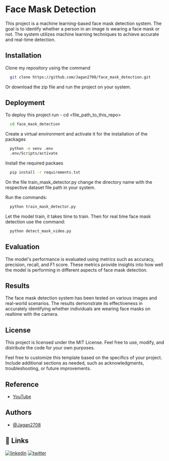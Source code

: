 
# Face Mask Detection 

This project is a machine learning-based face mask detection system. The goal is to identify whether a person in an image is wearing a face mask or not. The system utilizes machine learning techniques to achieve accurate and real-time detection.


## Installation

Clone my repository using the command

```bash
  git clone https://github.com/Jagan2708/face_mask_detection.git
```
Or download the zip file and run the project on your system.
## Deployment

To deploy this project run - cd <file_path_to_this_repo>

```bash
  cd face_mask_detection  
```
Create a virtual environment and activate it for the installation of the packages
```bash
  python -m venv .env
  .env/Scripts/activate
```
Install the required packaes
```bash
  pip install -r requirements.txt
```
On the file train_mask_detector.py change the directory name with the respective dataset file path in your system.

Run the commands:
```bash
  python train_mask_detector.py
```
Let the model train, it takes time to train. Then for real time face mask detection use the command: 
```bash
  python detect_mask_video.py
```


## Evaluation
The model's performance is evaluated using metrics such as accuracy, precision, recall, and F1 score. These metrics provide insights into how well the model is performing in different aspects of face mask detection.
## Results
The face mask detection system has been tested on various images and real-world scenarios. The results demonstrate its effectiveness in accurately identifying whether individuals are wearing face masks on realtime with the camera.
## License

This project is licensed under the MIT License. Feel free to use, modify, and distribute the code for your own purposes.

Feel free to customize this template based on the specifics of your project. Include additional sections as needed, such as acknowledgments, troubleshooting, or future improvements.


## Reference

 - [YouTube](https://www.youtube.com/watch?v=Ax6P93r32KU)


## Authors

- [@Jagan2708](https://github.com/Jagan2708)


## 🔗 Links
[![linkedin](https://img.shields.io/badge/linkedin-0A66C2?style=for-the-badge&logo=linkedin&logoColor=white)](https://www.linkedin.com/in/jagan-n-b24a36259?utm_source=share&utm_campaign=share_via&utm_content=profile&utm_medium=android_app)
[![twitter](https://img.shields.io/badge/twitter-1DA1F2?style=for-the-badge&logo=twitter&logoColor=white)](https://x.com/njagan08?t=3gSESCJP2uZHdepSxl0x0g&s=08)

